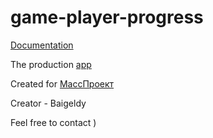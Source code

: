 # game-player-progress

[Documentation](https://github.com/hjdskhooba/vue-game-progress-docs)

The production [app](https://vue-game-progress.vercel.app/)

Created for [МассПроект](https://github.com/MassProject?tab=overview&from=2023-05-01&to=2023-05-14)

Creator - Baigeldy

Feel free to contact )
